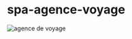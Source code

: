 # spa-agence-voyage
![agence de voyage](https://github.com/olygood/spa-agence-voyage/blob/master/images/siteAgenceCapture2.png)  
